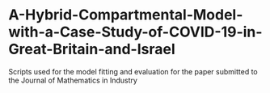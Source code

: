 # A-Hybrid-Compartmental-Model-with-a-Case-Study-of-COVID-19-in-Great-Britain-and-Israel
Scripts used for the model fitting and evaluation for the paper submitted to the Journal of Mathematics in Industry
